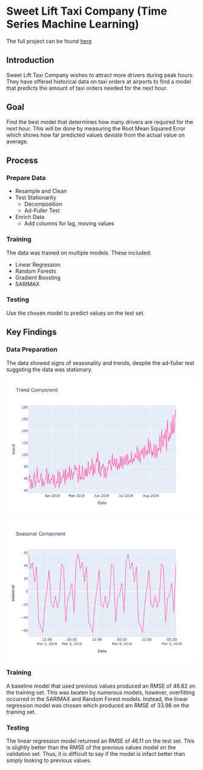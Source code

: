 # Sweet Lift Taxi Company (Time Series Machine Learning)

The full project can be found [here](taxi-time.ipynb)

## Introduction

Sweet Lift Taxi Company wishes to attract more drivers during peak hours. They have offered historical data on taxi orders at airports to find a model that predicts the amount of taxi orders needed for the next hour.

## Goal

Find the best model that determines how many drivers are required for the next hour. This will be done by measuring the Root Mean Squared Error which shows how far predicted values deviate from the actual value on average.

## Process

### Prepare Data

- Resample and Clean
- Test Stationarity
    - Decomposition
    - Ad-Fuller Test
- Enrich Data
    - Add columns for lag, moving values

### Training
The data was trained on multiple models. These included:

- Linear Regression
- Random Forests
- Gradient Boosting
- SARIMAX

### Testing

Use the chosen model to predict values on the test set.

## Key Findings

### Data Preparation

The data showed signs of seasonality and trends, despite the ad-fuller test suggsting the data was stationary.

![trend](pics/trend_component.png)

![seasonality](pics/seasonality_component.png)

### Training

A baseline model that used previous values produced an RMSE of 46.82 on the training set. This was beaten by numerous models, however, overfitting occurred in the SARIMAX and Random Forest models. Instead, the linear regression model was chosen which produced am RMSE of 33.98 on the training set.

### Testing

The linear regression model returned an RMSE of 46.11 on the test set. This is slightly better than the RMSE of the previous values model on the validation set. Thus, it is difficult to say if the model is infact better than simply looking to previous values.